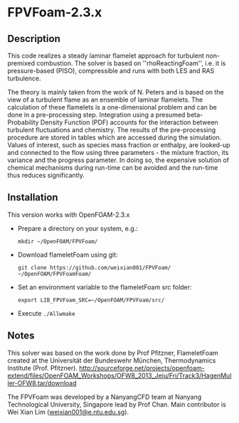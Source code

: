 FPVFoam-2.3.x
==================

## Description

This code realizes a steady laminar flamelet approach for turbulent non-premixed combustion.
The solver is based on ''rhoReactingFoam'', i.e. it is pressure-based (PISO), compressible and runs with both LES and RAS turbulence.
 
The theory is mainly taken from the work of N. Peters and is based on the view of a turbulent flame as an ensemble of laminar flamelets.
The calculation of these flamelets is a one-dimensional problem and can be done in a pre-processing step.
Integration using a presumed beta-Probability Density Function (PDF) accounts for the interaction between turbulent fluctuations and chemistry.
The results of the pre-processing procedure are stored in tables which are accessed during the simulation.
Values of interest, such as species mass fraction or enthalpy, are looked-up and connected to the flow using three parameters - the mixture fraction, its variance and the progress parameter.
In doing so, the expensive solution of chemical mechanisms during run-time can be avoided and the run-time thus reduces significantly.

## Installation

This version works with OpenFOAM-2.3.x

* Prepare a directory on your system, e.g.:  

  `mkdir ~/OpenFOAM/FPVFoam/`

* Download flameletFoam using git:

  `git clone https://github.com/weixian001/FPVFoam/ ~/OpenFOAM/FPVFoamFoam/`

* Set an environment variable to the flameletFoam src folder:

  `export LIB_FPVFoam_SRC=~/OpenFOAM/FPVFoam/src/`

* Execute `./Allwmake`

## Notes

This solver was based on the work done by Prof Pfitzner, FlameletFoam created at the Universität der Bundeswehr München, Thermodynamics Institute (Prof. Pfitzner). http://sourceforge.net/projects/openfoam-extend/files/OpenFOAM_Workshops/OFW8_2013_Jeju/Fri/Track3/HagenMuller-OFW8.tar/download

The FPVFoam was developed by a NanyangCFD team at Nanyang Technological University, Singapore lead by Prof Chan. Main contributor is Wei Xian Lim (weixian001@e.ntu.edu.sg).

